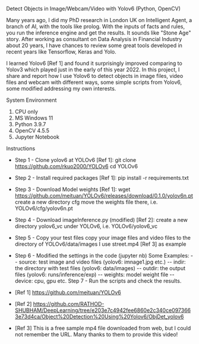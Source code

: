 Detect Objects in Image/Webcam/Video with Yolov6 (Python, OpenCV)

Many years ago, I did my PhD research in London UK on Intelligent Agent, 
a branch of AI, with the tools like prolog. With the inputs of facts and rules, 
you run the inference engine and get the results. It sounds like "Stone Age" story.
After working as consultant on Data Analysis in Financial Industry about 20 years, 
I have chances to review some great tools developed in recent years like 
Tensorflow, Keras and Yolo.

I learned Yolov6 [Ref 1] and found it surprisingly improved comparing to 
Yolov3 which played just in the early of this year 2022. In this project,
I share and report how I use Yolov6 to detect objects in image files,
video files and webcam with different ways, some simple scripts from 
Yolov6, some modified addressing my own interests.

System Environment
1. CPU only
2. MS Windows 11
3. Python 3.9.7
4. OpenCV 4.5.5
4. Jupyter Notebook

Instructions
- Step 1 - Clone yolov6 at YOLOv6 [Ref 1]:
git clone https://github.com/rkuo2000/YOLOv6
cd YOLOv6
- Step 2 - Install required packages [Ref 1]:
pip install -r requirements.txt
- Step 3 - Download Model weights [Ref 1]:
wget https://github.com/meituan/YOLOv6/releases/download/0.1.0/yolov6n.pt
create a new directory cfg
move the weights file there, i.e. YOLOv6/cfg/yolov6n.pt 
- Step 4 - Download imageInference.py (modified) [Ref 2]:
create a new directory yolov6_vc under YOLOv6, i.e. YOLOv6/yolov6_vc
- Step 5 - Copy your test files 
copy your image files and video files to the directory of YOLOv6/data/images
I use street.mp4 [Ref 3] as example
- Step 6 - Modified the settings in the code (jupyter nb) 
Some Examples:
-- source: test image and video files (yolov6: imnage1.jpg etc.)
-- indir: the directory with test files (yolov6: data/images)
-- outdir: the output files (yolov6: runs/inference/exp)
-- weights: model weight file
-- device: cpu, gpu etc.
Step 7 - Run the scripts and check the results.

- [Ref 1] https://github.com/meituan/YOLOv6
- [Ref 2] https://github.com/RATHOD-SHUBHAM/DeepLearning/tree/e203e7c4942fee6860e2c340ce0973663e73d4ca/Object%20Detection%20Using%20Yolov6/ObjDet_yolov6
- [Ref 3] This is a free sample mp4 file downloaded from web, but I could not remember the URL. Many thanks to them to provide this video!
